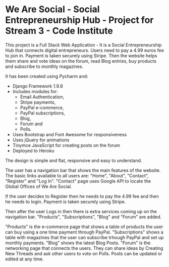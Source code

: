 # We Are Social - Social Entrepreneurship Hub - Project for Stream 3 - Code Institute

This project is a Full Stack Web Application - It is a Social Entrepreneurship Hub that connects digital entrepreneurs.
Users need to pay a 4.99 euros fee to join in. Payment is taken securely using Stripe. Then the website helps them
share and vote ideas on the forum, read Blog entries, buy products and subscribe to monthly magazines.

It has been created using Pycharm and:

- Django Framework 1.9.8
- Includes modules for:
  -   Email Authentication,
  -   Stripe payments,
  -   PayPal e-commerce,
  -   PayPal subscriptions,
  -   Blog,
  -   Forum and
  -   Polls.
- Uses Bootstrap and Font Awesome for responsiveness
- Uses jQuery for animations
- Tinymce JavaScript for creating posts on the forum
- Deployed to Heroku

The design is simple and flat, responsive and easy to understand.

The user has a navigation bar that shows the main features of the website.
The basic links available to all users are: "Home", "About", "Contact", "Register" and "Log In".
"Contact" page uses Google API to locate the Global Offices of We Are Social.

If the user decides to Register then he needs to pay the 4.99 fee and then he needs to login. Payment is taken securely
using Stripe.

Then after the user Logs in then there is extra services coming up on the navigation bar.
"Products", "Subscriptions", "Blog" and "Forum" are added.

"Products" is the e-commerce page that shows a table of products the user can buy using a one time payment through PayPal.
"Subscriptions" shows a table with magazines that the user can subscribe trhough PayPal and set up monthly payments.
"Blog" shows the latest Blog Posts.
"Forum" is the networking page that connects the users. They can share ideas by Creating New Threads and ask other users
to vote on Polls. Posts can be updated or edited at any time.
